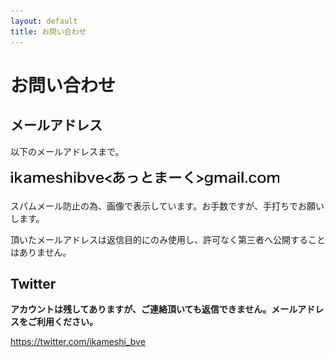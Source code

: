 ```yaml
---
layout: default
title: お問い合わせ
---
```


# お問い合わせ


## メールアドレス

以下のメールアドレスまで。

 ![MailAddress](assets/img/mail.bmp)​

スパムメール防止の為、画像で表示しています。お手数ですが、手打ちでお願いします。

​頂いたメールアドレスは返信目的にのみ使用し、許可なく第三者へ公開することはありません。


## Twitter

**アカウントは残してありますが、ご連絡頂いても返信できません。メールアドレスをご利用ください。**

https://twitter.com/ikameshi_bve